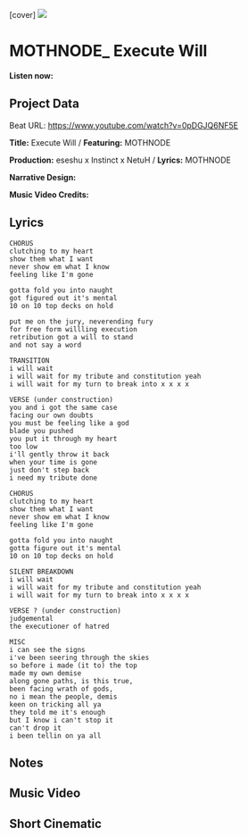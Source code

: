 [cover] ![](57175019_319474918741616_8502199518755923887_n.jpg)

# MOTHNODE_ Execute Will

**Listen now:** 

## Project Data

Beat URL: https://www.youtube.com/watch?v=0pDGJQ6NF5E

**Title:** Execute Will / **Featuring:** MOTHNODE

**Production:** eseshu x Instinct x NetuH  / **Lyrics:** MOTHNODE

**Narrative Design:**

**Music Video Credits:**

## Lyrics

```
CHORUS
clutching to my heart
show them what I want
never show em what I know
feeling like I'm gone

gotta fold you into naught 
got figured out it's mental
10 on 10 top decks on hold

put me on the jury, neverending fury
for free form willling execution
retribution got a will to stand 
and not say a word

TRANSITION
i will wait
i will wait for my tribute and constitution yeah
i will wait for my turn to break into x x x x 

VERSE (under construction)
you and i got the same case
facing our own doubts
you must be feeling like a god
blade you pushed
you put it through my heart 
too low
i'll gently throw it back
when your time is gone
just don't step back 
i need my tribute done

CHORUS
clutching to my heart
show them what I want
never show em what I know
feeling like I'm gone

gotta fold you into naught 
gotta figure out it's mental
10 on 10 top decks on hold

SILENT BREAKDOWN
i will wait
i will wait for my tribute and constitution yeah
i will wait for my turn to break into x x x x 

VERSE ? (under construction)
judgemental
the executioner of hatred

MISC
i can see the signs
i've been seering through the skies
so before i made (it to) the top
made my own demise
along gone paths, is this true, 
been facing wrath of gods, 
no i mean the people, demis
keen on tricking all ya 
they told me it's enough
but I know i can't stop it
can't drop it
i been tellin on ya all

```

## Notes

## Music Video

## Short Cinematic
